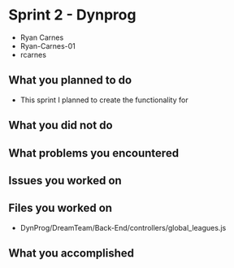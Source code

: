 # Sprint 2 - Dynprog
- Ryan Carnes
- Ryan-Carnes-01
- rcarnes
## What you planned to do
- This sprint I planned to create the functionality for
## What you did not do
## What problems you encountered
## Issues you worked on
## Files you worked on
- DynProg/DreamTeam/Back-End/controllers/global_leagues.js
## What you accomplished